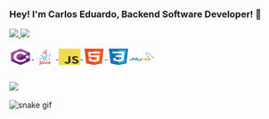 ### Hey! I'm Carlos Eduardo, Backend Software Developer! 👋


<div>
<a href="https://github.com/Carlosefpapa">
  <img heigth="180em" src="https://github-readme-stats.vercel.app/api?username=Carlosefpapa&show_icons=false=dracula&theme=dark&include_all_commits=true&count_private=true"/>
  <img heigth="180em" src="https://github-readme-stats.vercel.app/api/top-langs/?username=Carlosefpapa&layout=compact&langs_count=16&theme=dark"/>

  </div>
<div style="display: inline_block"><br>
<img align="center" alt="Carlos-C#" height="30" width="40" src="https://github.com/devicons/devicon/blob/master/icons/csharp/csharp-original.svg">
<img align="center" alt="Carlos-Java" height="30" width="40" src="https://github.com/devicons/devicon/blob/master/icons/java/java-original-wordmark.svg">
<img align="center" alt="Carlos-Js" height="30" width="40" src="https://github.com/devicons/devicon/blob/master/icons/javascript/javascript-original.svg">
<img align="center" alt="Carlos-Html" height="30" width="40" src="https://github.com/devicons/devicon/blob/master/icons/html5/html5-original.svg">
<img align="center" alt="Carlos-Css" height="30" width="40" src="https://github.com/devicons/devicon/blob/master/icons/css3/css3-original.svg">
<img align="center" alt="Carlos-Mysql" height="30" width="40" src="https://github.com/devicons/devicon/blob/master/icons/mysql/mysql-original-wordmark.svg">
</div>         
  
 ##
  
 <div>
   <a href="https://www.linkedin.com/in/carlos-eduardo-f-p/" target="_blank"><img src="https://img.shields.io/badge/LinkedIn-0077B5?style=for-the-badge&logo=linkedin&logoColor=white" target="_blank"></a>
  </div>
  

  ![snake gif](https://github.com/Carlosefpapa/Carlosefpapa/blob/output/github-contribution-grid-snake.svn)
